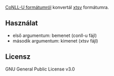 [CoNLL-U formátumról](https://universaldependencies.org/format.html) konvertál [xtsv](https://github.com/dlt-rilmta/xtsv) formátumra.

## Használat

* első argumentum: bemenet (conll-u fájl)
* második argumentum: kimenet (xtsv fájl)

## Licensz

GNU General Public License v3.0